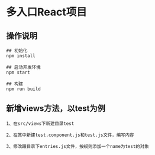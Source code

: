 # 多入口React项目

## 操作说明
```
## 初始化
npm install
 
## 启动开发环境
npm start
 
## 构建
npm run build
```

## 新增views方法，以test为例
```
1、在src/views下新建目录test

2、在其中新建test.component.js和test.js文件，编写内容 

3、修改跟目录下entries.js文件，按规则添加一个name为test的对象 
```